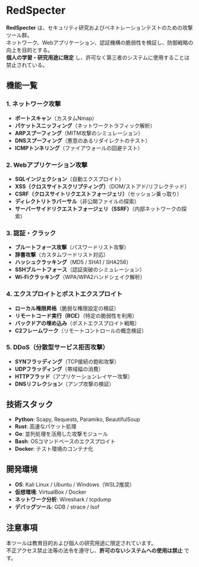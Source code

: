 # RedSpecter

**RedSpecter** は、セキュリティ研究およびペネトレーションテストのための攻撃ツール群。  
ネットワーク、Webアプリケーション、認証機構の脆弱性を検証し、防御戦略の向上を目的とする。  
**個人の学習・研究用途に限定** し、許可なく第三者のシステムに使用することは禁止されている。

## 機能一覧

### 1. **ネットワーク攻撃**
- **ポートスキャン**（カスタムNmap）
- **パケットスニッフィング**（ネットワークトラフィック解析）
- **ARPスプーフィング**（MITM攻撃のシミュレーション）
- **DNSスプーフィング**（悪意のあるリダイレクトのテスト）
- **ICMPトンネリング**（ファイアウォールの回避テスト）

### 2. **Webアプリケーション攻撃**
- **SQLインジェクション**（自動エクスプロイト）
- **XSS（クロスサイトスクリプティング）**（DOM/ストアド/リフレクテッド）
- **CSRF（クロスサイトリクエストフォージェリ）**（セッション乗っ取り）
- **ディレクトリトラバーサル**（非公開ファイルの探索）
- **サーバーサイドリクエストフォージェリ（SSRF）**（内部ネットワークの探索）

### 3. **認証・クラック**
- **ブルートフォース攻撃**（パスワードリスト攻撃）
- **辞書攻撃**（カスタムワードリスト対応）
- **ハッシュクラッキング**（MD5 / SHA1 / SHA256）
- **SSHブルートフォース**（認証突破のシミュレーション）
- **Wi-Fiクラッキング**（WPA/WPA2ハンドシェイク解析）

### 4. **エクスプロイトとポストエクスプロイト**
- **ローカル権限昇格**（脆弱な権限設定の検証）
- **リモートコード実行（RCE）**（特定の脆弱性を利用）
- **バックドアの埋め込み**（ポストエクスプロイト戦略）
- **C2フレームワーク**（リモートコントロールの概念検証）

### 5. **DDoS（分散型サービス拒否攻撃）**
- **SYNフラッディング**（TCP接続の飽和攻撃）
- **UDPフラッディング**（帯域幅の消費）
- **HTTPフラッド**（アプリケーションレイヤー攻撃）
- **DNSリフレクション**（アンプ攻撃の検証）

## 技術スタック
- **Python**: Scapy, Requests, Paramiko, BeautifulSoup
- **Rust**: 高速なパケット処理
- **Go**: 並列処理を活用した攻撃モジュール
- **Bash**: OSコマンドベースのエクスプロイト
- **Docker**: テスト環境のコンテナ化

## 開発環境
- **OS**: Kali Linux / Ubuntu / Windows（WSL2推奨）
- **仮想環境**: VirtualBox / Docker
- **ネットワーク分析**: Wireshark / tcpdump
- **デバッグツール**: GDB / strace / lsof

## 注意事項
本ツールは教育目的および個人の研究用途に限定されています。  
不正アクセス禁止法等の法令を遵守し、**許可のないシステムへの使用は禁止** です。

